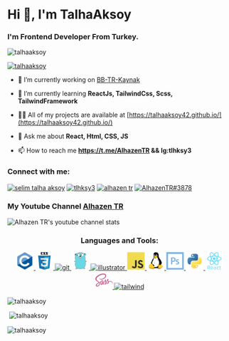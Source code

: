 <h1 align="left">Hi 👋, I'm TalhaAksoy</h1>
<h3 align="left">I'm Frontend Developer From Turkey.</h3>

<p align="left"> <img src="https://komarev.com/ghpvc/?username=talhaaksoy&label=Profile%20views&color=0e75b6&style=flat" alt="talhaaksoy" /> </p>

<p align="left"> <a href="https://github.com/ryo-ma/github-profile-trophy"><img src="https://github-profile-trophy.vercel.app/?username=talhaaksoy" alt="talhaaksoy" /></a> </p>

- 🔭 I’m currently working on [BB-TR-Kaynak](https://github.com/Fire-Oceann)

- 🌱 I’m currently learning **ReactJs, TailwindCss, Scss, TailwindFramework**

- 👨‍💻 All of my projects are available at [https://talhaaksoy42.github.io/](https://talhaaksoy42.github.io/)

- 💬 Ask me about **React, Html, CSS, JS**

- 📫 How to reach me **https://t.me/AlhazenTR && Ig:tlhksy3**

<h3 align="left">Connect with me:</h3>
<p align="left">
<a href="https://www.linkedin.com/in/selim-talha-aksoy-1b1649233" target="blank"><img align="center" src="https://raw.githubusercontent.com/rahuldkjain/github-profile-readme-generator/master/src/images/icons/Social/linked-in-alt.svg" alt="selim talha aksoy" height="30" width="40" /></a>
<a href="https://instagram.com/tlhksy3" target="blank"><img align="center" src="https://raw.githubusercontent.com/rahuldkjain/github-profile-readme-generator/master/src/images/icons/Social/instagram.svg" alt="tlhksy3" height="30" width="40" /></a>
<a href="https://www.youtube.com/channel/UCDc0WPgvJkfThIAu4VcPDtQ" target="blank"><img align="center" src="https://raw.githubusercontent.com/rahuldkjain/github-profile-readme-generator/master/src/images/icons/Social/youtube.svg" alt="alhazen tr" height="30" width="40" /></a>
<a href="https://discord.gg/AlhazenTR#3878" target="blank"><img align="center" src="https://raw.githubusercontent.com/rahuldkjain/github-profile-readme-generator/master/src/images/icons/Social/discord.svg" alt="AlhazenTR#3878" height="30" width="40" /></a>
</p>

<h3>My Youtube Channel <a href="https://www.youtube.com/channel/UCDc0WPgvJkfThIAu4VcPDtQ">Alhazen TR</a></h3>

![Alhazen TR's youtube channel stats](https://youtube-stats-card.vercel.app/api?channelid=UCDc0WPgvJkfThIAu4VcPDtQ&layout=extruded&theme=radical)

<h3 align="center">Languages and Tools:</h3>
<p align="center"> <a href="https://www.cprogramming.com/" target="_blank" rel="noreferrer"> <img src="https://raw.githubusercontent.com/devicons/devicon/master/icons/c/c-original.svg" alt="c" width="40" height="40"/> </a> <a href="https://www.w3schools.com/css/" target="_blank" rel="noreferrer"> <img src="https://raw.githubusercontent.com/devicons/devicon/master/icons/css3/css3-original-wordmark.svg" alt="css3" width="40" height="40"/> </a> <a href="https://git-scm.com/" target="_blank" rel="noreferrer"> <img src="https://www.vectorlogo.zone/logos/git-scm/git-scm-icon.svg" alt="git" width="40" height="40"/> </a> <a href="https://golang.org" target="_blank" rel="noreferrer"> <img src="https://raw.githubusercontent.com/devicons/devicon/master/icons/go/go-original.svg" alt="go" width="40" height="40"/> </a> <a href="https://www.adobe.com/in/products/illustrator.html" target="_blank" rel="noreferrer"> <img src="https://www.vectorlogo.zone/logos/adobe_illustrator/adobe_illustrator-icon.svg" alt="illustrator" width="40" height="40"/> </a> <a href="https://developer.mozilla.org/en-US/docs/Web/JavaScript" target="_blank" rel="noreferrer"> <img src="https://raw.githubusercontent.com/devicons/devicon/master/icons/javascript/javascript-original.svg" alt="javascript" width="40" height="40"/> </a> <a href="https://www.linux.org/" target="_blank" rel="noreferrer"> <img src="https://raw.githubusercontent.com/devicons/devicon/master/icons/linux/linux-original.svg" alt="linux" width="40" height="40"/> </a> <a href="https://www.photoshop.com/en" target="_blank" rel="noreferrer"> <img src="https://raw.githubusercontent.com/devicons/devicon/master/icons/photoshop/photoshop-line.svg" alt="photoshop" width="40" height="40"/> </a> <a href="https://www.python.org" target="_blank" rel="noreferrer"> <img src="https://raw.githubusercontent.com/devicons/devicon/master/icons/python/python-original.svg" alt="python" width="40" height="40"/> </a> <a href="https://reactjs.org/" target="_blank" rel="noreferrer"> <img src="https://raw.githubusercontent.com/devicons/devicon/master/icons/react/react-original-wordmark.svg" alt="react" width="40" height="40"/> </a> <a href="https://sass-lang.com" target="_blank" rel="noreferrer"> <img src="https://raw.githubusercontent.com/devicons/devicon/master/icons/sass/sass-original.svg" alt="sass" width="40" height="40"/> </a> <a href="https://tailwindcss.com/" target="_blank" rel="noreferrer"> <img src="https://www.vectorlogo.zone/logos/tailwindcss/tailwindcss-icon.svg" alt="tailwind" width="40" height="40"/> </a> </p>

<p><img align="center" src="https://github-readme-stats.vercel.app/api/top-langs?username=talhaaksoy&show_icons=true&locale=en&layout=compact" alt="talhaaksoy" /></p>

<p>&nbsp;<img align="center" src="https://github-readme-stats.vercel.app/api?username=talhaaksoy&show_icons=true&locale=en" alt="talhaaksoy" /></p>

<p><img align="center" src="https://github-readme-streak-stats.herokuapp.com/?user=talhaaksoy&" alt="talhaaksoy" /></p>
